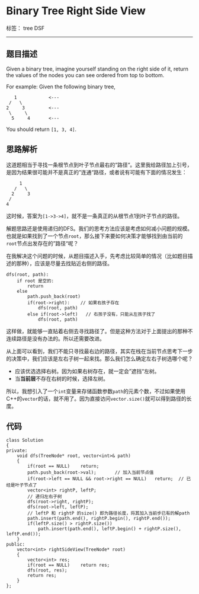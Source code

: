 ﻿# Binary Tree Right Side View

标签： tree DSF

---

## 题目描述
Given a binary tree, imagine yourself standing on the right side of it, return the values of the nodes you can see ordered from top to bottom.

For example:
Given the following binary tree,
```
   1            <---
 /   \
2     3         <---
 \     \
  5     4       <---
```
You should return `[1, 3, 4]`. 

## 思路解析
这道题相当于寻找一条根节点到叶子节点最右的“路径“。这里我给路径加上引号，是因为结果很可能并不是真正的”连通“路径，或者说有可能有下面的情况发生：
```
     1          
   /   \
  2     3        
 / 
4        
```
这时候，答案为`[1->3->4]`，就不是一条真正的从根节点1到叶子节点的路径。

解题思路还是使用递归的DFS。我们的思考方法应该是考虑如何减小问题的规模。也就是如果找到了一个节点`root`，那么接下来要如何决策才能够找到由当前的`root`节点出发存在的”路径“呢？

在我解决这个问题的时候，从题目描述入手，先考虑比较简单的情况（比如题目描述的那种），应该是尽量去找贴近右侧的路径。
```
dfs(root, path):
    if root 是空的:
        return
    else
        path.push_back(root)
        if(root->right):    // 如果右孩子存在
            dfs(root, path)
        else if(root->left)   // 右孩子没有，只能从左孩子找了
            dfs(root, path)
```
这样做，就能够一直贴着右侧去寻找路径了。但是这种方法对于上面提出的那种不连续路径是没有办法的。所以还需要改进。

从上面可以看到，我们不能只寻找最右边的路径，其实在栈在当前节点思考下一步的决策中，我们应该是左右子树一起来找。那么我们怎么确定左右子树选哪个呢？

 - 应该优选选择右树。因为如果右树存在，就一定会”遮挡“左树。
 - 当**当前层**不存在右树的时候，选择左树。

所以，我想引入了一个`int`变量来存储函数参数`path`的元素个数，不过如果使用C++的`vector`的话，就不用了。因为直接访问`vector.size()`就可以得到路径的长度。

## 代码
```
class Solution 
{
private:
    void dfs(TreeNode* root, vector<int>& path)
    {
        if(root == NULL)    return;
        path.push_back(root->val);       // 加入当前节点值
        if(root->left == NULL && root->right == NULL)   return;  // 已经是叶子节点了
        vector<int> rightP, leftP;
        // 递归左右子树
        dfs(root->right, rightP);
        dfs(root->left, leftP);
        // leftP 和 rightP 的size() 即为路径长度，将其加入当前步已有的解path
        path.insert(path.end(), rightP.begin(), rightP.end());
        if(leftP.size() > rightP.size())
            path.insert(path.end(), leftP.begin() + rightP.size(), leftP.end());
    }
public:
    vector<int> rightSideView(TreeNode* root) 
    {
        vector<int> res;
        if(root == NULL)    return res;
        dfs(root, res);
        return res;
    }
};
```



